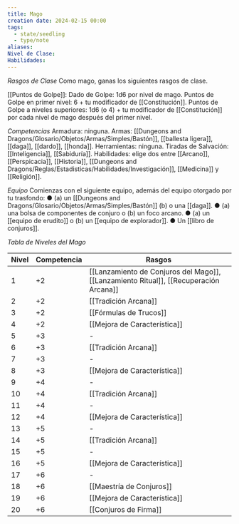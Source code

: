 ```yaml
---
title: Mago
creation date: 2024-02-15 00:00
tags:
  - state/seedling
  - type/note
aliases: 
Nivel de Clase: 
Habilidades:
---
```

*Rasgos de Clase*
Como mago, ganas los siguientes rasgos de clase.

[[Puntos de Golpe]]: Dado de Golpe: 1d6 por nivel de mago.
Puntos de Golpe en primer nivel: 6 + tu modificador de [[Constitución]].
Puntos de Golpe a niveles superiores: 1d6 (o 4) + tu modificador de [[Constitución]] por cada nivel de
mago después del primer nivel.

*Competencias*
Armadura: ninguna.
Armas: [[Dungeons and Dragons/Glosario/Objetos/Armas/Simples/Bastón]], [[ballesta ligera]], [[daga]], [[dardo]], [[honda]].
Herramientas: ninguna.
Tiradas de Salvación: [[Inteligencia]], [[Sabiduría]].
Habilidades: elige dos entre [[Arcano]], [[Perspicacia]], [[Historia]], [[Dungeons and Dragons/Reglas/Estadisticas/Habilidades/Investigación]], [[Medicina]] y
[[Religión]].

*Equipo*
Comienzas con el siguiente equipo, además del equipo otorgado por tu trasfondo:
● (a) un [[Dungeons and Dragons/Glosario/Objetos/Armas/Simples/Bastón]] (b) o una [[daga]].
● (a) una bolsa de componentes de conjuro o (b) un foco arcano.
● (a) un [[equipo de erudito]] o (b) un [[equipo de explorador]].
● Un [[libro de conjuros]].


*Tabla de Niveles del Mago*

| Nivel | Competencia | Rasgos |
| ---- | ---- | ---- |
| 1 | +2 | [[Lanzamiento de Conjuros del Mago]],  [[Lanzamiento Ritual]], [[Recuperación Arcana]]  |
| 2 | +2 | [[Tradición Arcana]] |
| 3 | +2 | [[Fórmulas de Trucos]] |
| 4 | +2 | [[Mejora de Característica]] |
| 5 | +3 | - |
| 6 | +3 | [[Tradición Arcana]] |
| 7 | +3 | - |
| 8 | +3 | [[Mejora de Característica]] |
| 9 | +4 | - |
| 10 | +4 | [[Tradición Arcana]] |
| 11 | +4 | - |
| 12 | +4 | [[Mejora de Característica]] |
| 13 | +5 | - |
| 14 | +5 | [[Tradición Arcana]] |
| 15 | +5 | - |
| 16 | +5 | [[Mejora de Característica]] |
| 17 | +6 | - |
| 18 | +6 | [[Maestría de Conjuros]] |
| 19 | +6 | [[Mejora de Característica]] |
| 20 | +6 | [[Conjuros de Firma]] |

